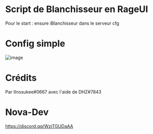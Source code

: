 # Script de Blanchisseur en RageUI
Pour le start : ensure iBlanchisseur dans le serveur cfg

# Config simple
![image](https://user-images.githubusercontent.com/83782101/223536402-6e444339-d456-41cf-bdef-298f144307dc.png)

# Crédits
Par IInosukee#0667 avec l'aide de DHZ#7843

# Nova-Dev
https://discord.gg/WzjTGUDaAA
